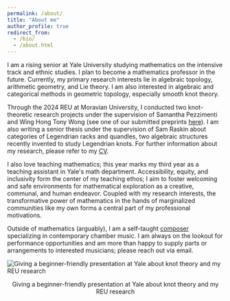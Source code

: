 ```yaml
---
permalink: /about/
title: "About me"
author_profile: true
redirect_from: 
  - /bio/
  - /about.html
---
```


I am a rising senior at Yale University studying mathematics on the intensive track and ethnic studies. I plan to become a mathematics professor in the future. Currently, my primary research interests lie in algebraic topology, arithmetic geometry, and Lie theory. I am also interested in algebraic and categorical methods in geometric topology, especially smooth knot theory.

Through the 2024 REU at Moravian University, I conducted two knot-theoretic research projects under the supervision of Samantha Pezzimenti and Wing Hong Tony Wong (see one of our submitted preprints [here](https://arxiv.org/abs/2410.08064)). I am also writing a senior thesis under the supervision of Sam Raskin about categories of Legendrian racks and quandles, two algebraic structures recently invented to study Legendrian knots. For further information about my research, please refer to my [CV](https://luc-ta.github.io/cv/).

I also love teaching mathematics; this year marks my third year as a teaching assistant in Yale's math department. Accessibility, equity, and inclusivity form the center of my teaching ethos; I aim to foster welcoming and safe environments for mathematical exploration as a creative, communal, and human endeavor. Coupled with my research interests, the transformative power of mathematics in the hands of marginalized communities like my own forms a central part of my professional motivations.

Outside of mathematics (arguably), I am a self-taught [composer](https://luc-ta.github.io/music/) specializing in contemporary chamber music. I am always on the lookout for performance opportunities and am more than happy to supply parts or arrangements to interested musicians; please reach out via email.

![Giving a beginner-friendly presentation at Yale about knot theory and my REU research](https://luc-ta.github.io/images/pizza_seminar.jpg)
<p style="text-align: center;">Giving a beginner-friendly presentation at Yale about knot theory and my REU research</p>
